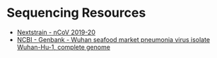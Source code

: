 # Sequencing Resources
* [Nextstrain - nCoV 2019-20](https://nextstrain.org/ncov)
* [NCBI - Genbank - Wuhan seafood market pneumonia virus isolate Wuhan-Hu-1, complete genome](https://www.ncbi.nlm.nih.gov/nuccore/MN908947)